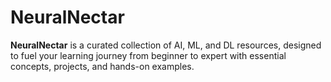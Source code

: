 # NeuralNectar
**NeuralNectar** is a curated collection of AI, ML, and DL resources, designed to fuel your learning journey from beginner to expert with essential concepts, projects, and hands-on examples.
